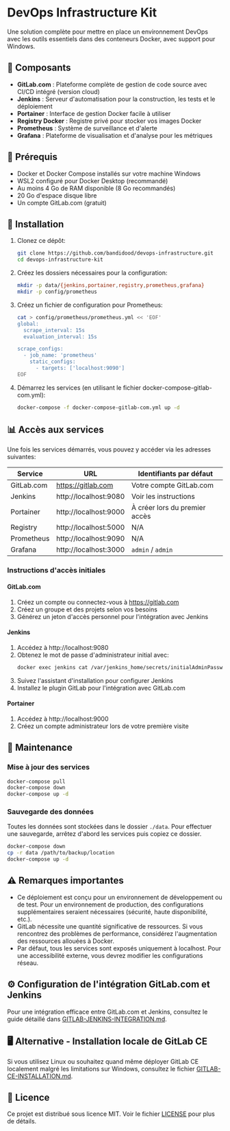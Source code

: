 # DevOps Infrastructure Kit

Une solution complète pour mettre en place un environnement DevOps avec les outils essentiels dans des conteneurs Docker, avec support pour Windows.

## 🚀 Composants

- **GitLab.com** : Plateforme complète de gestion de code source avec CI/CD intégré (version cloud)
- **Jenkins** : Serveur d'automatisation pour la construction, les tests et le déploiement
- **Portainer** : Interface de gestion Docker facile à utiliser
- **Registry Docker** : Registre privé pour stocker vos images Docker
- **Prometheus** : Système de surveillance et d'alerte
- **Grafana** : Plateforme de visualisation et d'analyse pour les métriques

## 🔧 Prérequis

- Docker et Docker Compose installés sur votre machine Windows
- WSL2 configuré pour Docker Desktop (recommandé)
- Au moins 4 Go de RAM disponible (8 Go recommandés)
- 20 Go d'espace disque libre
- Un compte GitLab.com (gratuit)

## 🏁 Installation

1. Clonez ce dépôt:
   ```bash
   git clone https://github.com/bandidood/devops-infrastructure.git
   cd devops-infrastructure-kit
   ```

2. Créez les dossiers nécessaires pour la configuration:
   ```bash
   mkdir -p data/{jenkins,portainer,registry,prometheus,grafana}
   mkdir -p config/prometheus
   ```

3. Créez un fichier de configuration pour Prometheus:
   ```bash
   cat > config/prometheus/prometheus.yml << 'EOF'
   global:
     scrape_interval: 15s
     evaluation_interval: 15s

   scrape_configs:
     - job_name: 'prometheus'
       static_configs:
         - targets: ['localhost:9090']
   EOF
   ```

4. Démarrez les services (en utilisant le fichier docker-compose-gitlab-com.yml):
   ```bash
   docker-compose -f docker-compose-gitlab-com.yml up -d
   ```

## 📊 Accès aux services

Une fois les services démarrés, vous pouvez y accéder via les adresses suivantes:

| Service    | URL                      | Identifiants par défaut         |
|------------|--------------------------|--------------------------------|
| GitLab.com | https://gitlab.com       | Votre compte GitLab.com        |
| Jenkins    | http://localhost:9080    | Voir les instructions          |
| Portainer  | http://localhost:9000    | À créer lors du premier accès  |
| Registry   | http://localhost:5000    | N/A                            |
| Prometheus | http://localhost:9090    | N/A                            |
| Grafana    | http://localhost:3000    | `admin` / `admin`              |

### Instructions d'accès initiales

#### GitLab.com
1. Créez un compte ou connectez-vous à https://gitlab.com
2. Créez un groupe et des projets selon vos besoins
3. Générez un jeton d'accès personnel pour l'intégration avec Jenkins

#### Jenkins
1. Accédez à http://localhost:9080
2. Obtenez le mot de passe d'administrateur initial avec:
   ```bash
   docker exec jenkins cat /var/jenkins_home/secrets/initialAdminPassword
   ```
3. Suivez l'assistant d'installation pour configurer Jenkins
4. Installez le plugin GitLab pour l'intégration avec GitLab.com

#### Portainer
1. Accédez à http://localhost:9000
2. Créez un compte administrateur lors de votre première visite

## 🔄 Maintenance

### Mise à jour des services
```bash
docker-compose pull
docker-compose down
docker-compose up -d
```

### Sauvegarde des données
Toutes les données sont stockées dans le dossier `./data`. Pour effectuer une sauvegarde, arrêtez d'abord les services puis copiez ce dossier.

```bash
docker-compose down
cp -r data /path/to/backup/location
docker-compose up -d
```

## ⚠️ Remarques importantes

- Ce déploiement est conçu pour un environnement de développement ou de test. Pour un environnement de production, des configurations supplémentaires seraient nécessaires (sécurité, haute disponibilité, etc.).
- GitLab nécessite une quantité significative de ressources. Si vous rencontrez des problèmes de performance, considérez l'augmentation des ressources allouées à Docker.
- Par défaut, tous les services sont exposés uniquement à localhost. Pour une accessibilité externe, vous devrez modifier les configurations réseau.

## ⚙️ Configuration de l'intégration GitLab.com et Jenkins

Pour une intégration efficace entre GitLab.com et Jenkins, consultez le guide détaillé dans [GITLAB-JENKINS-INTEGRATION.md](GITLAB-JENKINS-INTEGRATION.md).

## 🖥️ Alternative - Installation locale de GitLab CE

Si vous utilisez Linux ou souhaitez quand même déployer GitLab CE localement malgré les limitations sur Windows, consultez le fichier [GITLAB-CE-INSTALLATION.md](GITLAB-CE-INSTALLATION.md).

## 📝 Licence

Ce projet est distribué sous licence MIT. Voir le fichier [LICENSE](LICENSE) pour plus de détails.
